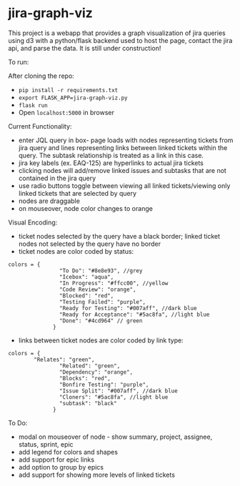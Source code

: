 # jira-graph-viz
This project is a webapp that provides a graph visualization of jira queries using d3 with a python/flask backend used to host the page, contact the jira api, and parse the data. It is still under construction!

To run:

After cloning the repo:
- `pip install -r requirements.txt`
- `export FLASK_APP=jira-graph-viz.py`
- `flask run`
- Open `localhost:5000` in browser

Current Functionality:
- enter JQL query in box- page loads with nodes representing tickets from jira query and lines representing links between linked tickets within the query. The subtask relationship is treated as a link in this case.
- jira key labels (ex. EAQ-125)  are hyperlinks to actual jira tickets
- clicking nodes will add/remove linked issues and subtasks that are not contained in the jira query
- use radio buttons toggle between viewing all linked tickets/viewing only linked tickets that are selected by query
- nodes are draggable
- on mouseover, node color changes to orange

Visual Encoding:
- ticket nodes selected by the query have a black border; linked ticket nodes not selected by the query have no border
- ticket nodes are color coded by status: 
```
colors = {
                "To Do": "#8e8e93", //grey
                "Icebox": "aqua",
                "In Progress": "#ffcc00", //yellow
                "Code Review": "orange",
                "Blocked": "red",
                "Testing Failed": "purple",
                "Ready for Testing": "#007aff", //dark blue
                "Ready for Acceptance": "#5ac8fa", //light blue
                "Done": "#4cd964" // green
              }
```
- links between ticket nodes are color coded by link type:
```
colors = {	
		"Relates": "green",
                "Related": "green",
                "Dependency": "orange", 
                "Blocks": "red",
                "Bonfire Testing": "purple",
                "Issue Split": "#007aff", //dark blue
                "Cloners": "#5ac8fa", //light blue
                "subtask": "black"
              }
```

To Do:

- modal on mouseover of node - show summary, project, assignee, status, sprint, epic
- add legend for colors and shapes
- add support for epic links
- add option to group by epics
- add support for showing more levels of linked tickets
